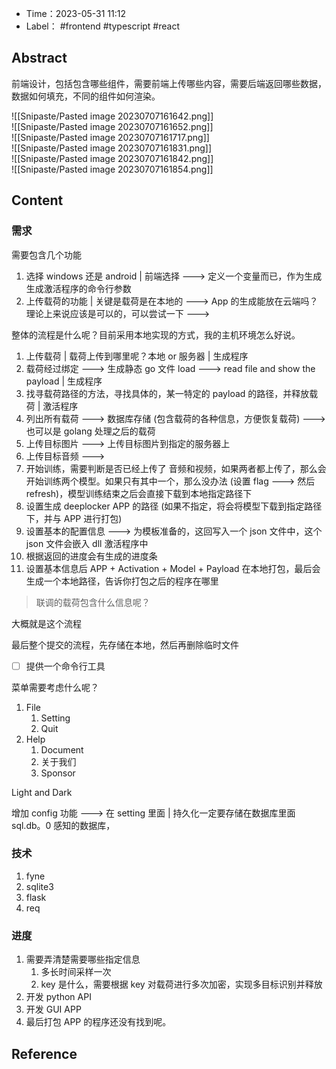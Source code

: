 - Time：2023-05-31 11:12
- Label： #frontend #typescript #react

## Abstract

前端设计，包括包含哪些组件，需要前端上传哪些内容，需要后端返回哪些数据，数据如何填充，不同的组件如何渲染。

![[Snipaste/Pasted image 20230707161642.png]]  
![[Snipaste/Pasted image 20230707161652.png]]  
![[Snipaste/Pasted image 20230707161717.png]]  
![[Snipaste/Pasted image 20230707161831.png]]  
![[Snipaste/Pasted image 20230707161842.png]]  
![[Snipaste/Pasted image 20230707161854.png]]

## Content

### 需求

需要包含几个功能

1. 选择 windows 还是 android | 前端选择 ---> 定义一个变量而已，作为生成生成激活程序的命令行参数
2. 上传载荷的功能 | 关键是载荷是在本地的 ---> App 的生成能放在云端吗？理论上来说应该是可以的，可以尝试一下 --->

整体的流程是什么呢？目前采用本地实现的方式，我的主机环境怎么好说。

1. 上传载荷 | 载荷上传到哪里呢？本地 or 服务器 | 生成程序
2. 载荷经过绑定 ---> 生成静态 go 文件 load ---> read file and show the payload | 生成程序
3. 找寻载荷路径的方法，寻找具体的，某一特定的 payload 的路径，并释放载荷 | 激活程序
4. 列出所有载荷 ---> 数据库存储 (包含载荷的各种信息，方便恢复载荷) ---> 也可以是 golang 处理之后的载荷
5. 上传目标图片 ---> 上传目标图片到指定的服务器上
6. 上传目标音频 --->
7. 开始训练，需要判断是否已经上传了 音频和视频，如果两者都上传了，那么会开始训练两个模型。如果只有其中一个，那么没办法 (设置 flag ---> 然后 refresh)，模型训练结束之后会直接下载到本地指定路径下
8. 设置生成 deeplocker APP 的路径 (如果不指定，将会将模型下载到指定路径下，并与 APP 进行打包)
9. 设置基本的配置信息 ---> 为模板准备的，这回写入一个 json 文件中，这个 json 文件会嵌入 dll 激活程序中
10. 根据返回的进度会有生成的进度条
11. 设置基本信息后 APP + Activation + Model + Payload 在本地打包，最后会生成一个本地路径，告诉你打包之后的程序在哪里

> 联调的载荷包含什么信息呢？

大概就是这个流程

最后整个提交的流程，先存储在本地，然后再删除临时文件

- [ ] 提供一个命令行工具

菜单需要考虑什么呢？

1. File
	1. Setting
	2. Quit
2. Help
	1. Document
	2. 关于我们
	3. Sponsor

Light and Dark

增加 config 功能 ---> 在 setting 里面 | 持久化一定要存储在数据库里面 sql.db。0 感知的数据库，

### 技术

1. fyne
2. sqlite3
3. flask
4. req

### 进度

1. 需要弄清楚需要哪些指定信息
	1. 多长时间采样一次
	2. key 是什么，需要根据 key 对载荷进行多次加密，实现多目标识别并释放
2. 开发 python API
3. 开发 GUI APP
4. 最后打包 APP 的程序还没有找到呢。

## Reference

